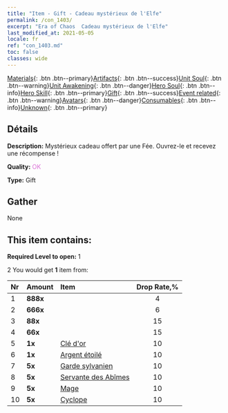 ```yaml
---
title: "Item - Gift - Cadeau mystérieux de l'Elfe"
permalink: /con_1403/
excerpt: "Era of Chaos  Cadeau mystérieux de l'Elfe"
last_modified_at: 2021-05-05
locale: fr
ref: "con_1403.md"
toc: false
classes: wide
---
```

 [Materials](/ItemsFR/){: .btn .btn--primary}[Artifacts](/ItemsFR/Artifacts/){: .btn .btn--success}[Unit Soul](/ItemsFR/UnitSoul/){: .btn .btn--warning}[Unit Awakening](/ItemsFR/UnitAwakening/){: .btn .btn--danger}[Hero Soul](/ItemsFR/HeroSoul/){: .btn .btn--info}[Hero Skill](/ItemsFR/HeroSkill/){: .btn .btn--primary}[Gift](/ItemsFR/Gift/){: .btn .btn--success}[Event related](/ItemsFR/Events/){: .btn .btn--warning}[Avatars](/ItemsFR/Avatars/){: .btn .btn--danger}[Consumables](/ItemsFR/Consumables/){: .btn .btn--info}[Unknown](/ItemsFR/Unknown/){: .btn .btn--primary}

## Détails
 **Description:** Mystérieux cadeau offert par une Fée. Ouvrez-le et recevez une récompense !

 **Quality:** <span style="color: #DA70D6">OK</span>

 **Type:** Gift

## Gather

  None

## This item contains:

 **Required Level to open:** 1

 2 You would get **1** item  from:

  | Nr | Amount |     Item    | Drop Rate,% |
  |:---|:-------|:------------|:---------:|
  | 1 |  **888x** | <i class="fas fa-gem"/> | 4 | 
  | 2 |  **666x** | <i class="fas fa-gem"/> | 6 | 
  | 3 |  **88x** | <i class="fas fa-gem"/> | 15 | 
  | 4 |  **66x** | <i class="fas fa-gem"/> | 15 | 
  | 5 |  **1x** | [Clé d'or](/ItemsFR/con_783/) | 10 | 
  | 6 |  **1x** | [Argent étoilé](/ItemsFR/con_969/) | 10 | 
  | 7 |  **5x** | [Garde sylvanien](/ItemsFR/unt_203/) | 10 | 
  | 8 |  **5x** | [Servante des Abîmes](/ItemsFR/unt_230/) | 10 | 
  | 9 |  **5x** | [Mage](/ItemsFR/unt_238/) | 10 | 
  | 10 |  **5x** | [Cyclope](/ItemsFR/unt_222/) | 10 | 
